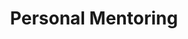 ---
title:  " Personal Mentoring"
description:  " Personal mentoring is a unique proposition of the Kiran Foundation Scholarship, where we believe in the holistic development of students to transform them into future leaders. Our students are some of the brightest minds in society, and we recognize the need to develop them into well-rounded individuals. This will empower them to bring about long-lasting, positive change in the world.
We provide students with counseling, guidance, and constant monitoring to ensure they are consistently challenged, helping them stay focused and achieve their full potential."
---